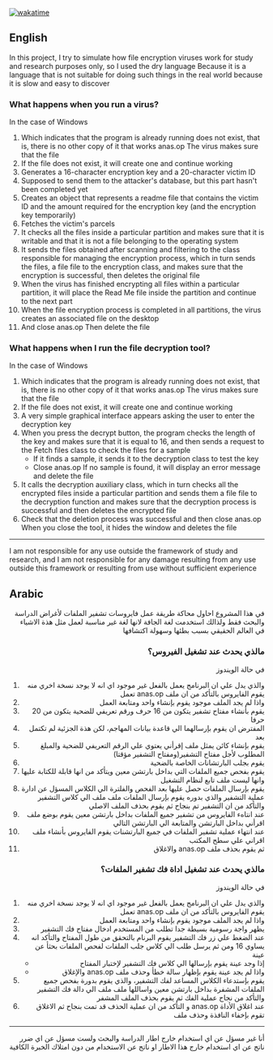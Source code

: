 [![wakatime](https://wakatime.com/badge/github/Anas-Elgarhy/File-Encryption-Virus---Using-Java.svg)](https://wakatime.com/badge/github/Anas-Elgarhy/File-Encryption-Virus---Using-Java)

## English
<p>
In this project, I try to simulate how file encryption viruses work for study and research purposes only, so I used the dry language
Because it is a language that is not suitable for doing such things in the real world because it is slow and easy to discover
</p>
<h3> What happens when you run a virus? </h3>
<p>
In the case of Windows
</p>
<ol>
<li><bdi>Which indicates that the program is already running does not exist, that is, there is no other copy of it that works</bdi> anas.op <bdi> The virus makes sure that the file</bdi></li>
<li>If the file does not exist, it will create one and continue working</li>
<li>Generates a 16-character encryption key and a 20-character victim ID</li>
<li>Supposed to send them to the attacker's database, but this part hasn't been completed yet</li>
<li>Creates an object that represents a readme file that contains the victim ID and the amount required for the encryption key (and the encryption key temporarily)</li>
<li>Fetches the victim's parcels</li>
<li>It checks all the files inside a particular partition and makes sure that it is writable and that it is not a file belonging to the operating system</li>
<li>It sends the files obtained after scanning and filtering to the class responsible for managing the encryption process, which in turn sends the files, a file file to the encryption class, and makes sure that the encryption is successful, then deletes the original file</li>
<li>When the virus has finished encrypting all files within a particular partition, it will place the Read Me file inside the partition and continue to the next part</li>
<li>When the file encryption process is completed in all partitions, the virus creates an associated file on the desktop </li>
<li><bdi>And close</bdi> anas.op <bdi>Then delete the file</bdi></li>
</ol>
<h3> What happens when I run the file decryption tool? </h3>
<p>
In the case of Windows
</p>
<ol>
<li><bdi>Which indicates that the program is already running does not exist, that is, there is no other copy of it that works</bdi> anas.op <bdi> The virus makes sure that the file</bdi></li>
<li>If the file does not exist, it will create one and continue working</li>
<li>A very simple graphical interface appears asking the user to enter the decryption key</li>
<li>
When you press the decrypt button, the program checks the length of the key and makes sure that it is equal to 16, and then sends a request to the Fetch files class to check the files for a sample
<ul>
<li>If it finds a sample, it sends it to the decryption class to test the key</li>
<li><bdi>Close</bdi> anas.op <bdi>If no sample is found, it will display an error message and delete the file</bdi></li>
</ul>
</li>
<li>It calls the decryption auxiliary class, which in turn checks all the encrypted files inside a particular partition and sends them a file file to the decryption function and makes sure that the decryption process is successful and then deletes the encrypted file</li>
<li><bdi>Check that the deletion process was successful and then close</bdi> anas.op <bdi>When you close the tool, it hides the window and deletes the file </bdi></li>
</ol>
<hr>
<p>I am not responsible for any use outside the framework of study and research, and I am not responsible for any damage resulting from any use outside this framework or resulting from use without sufficient experience</p>

## Arabic

<p align="right">
في هذا المشروع احاول محاكة طريقة عمل فايروسات تشفير الملفات لأغراض الدراسة والبحث فقط ولذالك استخدمت لغة الجافة
لانها لغة غير مناسبة لعمل مثل هذة الاشياء في العالم الحقيقي بسبب بطئها وسهولة اكتشافها
</p>
<h3 align="right"> مالذي يحدث عند تشغيل الفيروس؟ </h3>
<p align="right">
في حالة الويندوز
</p>
<ol align="right">
<li><bdi>والذي يدل علي ان البرنامج يعمل بالفعل غير موجود اي انه لا يوجد نسخة اخري منه تعمل</bdi> anas.op <bdi> يقوم الفايروس بالتأكد من ان ملف</bdi></li>
<li>واذا لم يجد الملف موجود يقوم بإنشاء واحد  ومتابعة العمل</li>
<li>يقوم بأنشاء مفتاح تشفير يتكون من 16 حرف ورقم تعريفي للضحية يتكون من 20 حرفا</li>
<li>المفترض ان يقوم بإرسالهما الي قاعدة بيانات المهاجم، لكن هذة الجزئية لم تكتمل بعد</li>
<li>يقوم بإنشاء كائن يمثل ملف إقرأني يعتوي علي الرقم التعريفي للضحية والمبلغ المطلوب لأجل مفتاح التشفير(ومفتاح التشفير مؤقتا)</li>
<li>يقوم بجلب البارتشانات الخاصة بالضحية</li>
<li>يقوم بفحص جميع الملفات التي بداخل بارتشن معين ويتأكد من انها قابلة للكتابة عليها وانها ليست ملف تابع لنظام التشغيل</li>
<li>يقوم بإرسال الملفات حصل عليها بعد الفحص والفلترة الي الكلاس المسؤل عن ادارة عملية التشفير والذي بدوره يقوم بإرسال الملفات ملف ملف الي كلاس التشفير والتأكد من ان التشفير تم بنجاح ثم يقوم بحذف الملف الاصلي</li>
<li>عند انتاهء الفايروس من تشفير جميع الملفات بداخل بارتشن معين يقوم بوضع ملف اقرأني بداخل البارتشن والمتابعة الي البارتشن التالي</li>
<li>عند انتهاء عملية تشفير الملفات في جميع البارتشنات يقوم الفايروس بأنشاء ملف اقراني علي سطح المكتب </li>
<li><bdi>والاغلاق</bdi> anas.op <bdi>ثم يقوم بحذف ملف</bdi></li>
</ol>
<h3 align="right"> مالذي يحدث عند تشغيل اداة فك تشفير الملفات؟ </h3>
<p align="right">
في حالة الويندوز
</p>
<ol align="right">
<li><bdi>والذي يدل علي ان البرنامج يعمل بالفعل غير موجود اي انه لا يوجد نسخة اخري منه تعمل</bdi> anas.op <bdi> يقوم الفايروس بالتأكد من ان ملف</bdi></li>
<li>واذا لم يجد الملف موجود يقوم بإنشاء واحد  ومتابعة العمل</li>
<li>يظهر واجة رسومية بسيطة جدا تطلب من المستخدم ادخال مفتاح فك التشفير</li>
<li>
عند الضغط علي زر فك التشفير يقوم البرنام بالتحقق من طول المفتاح والتأكد انه يساوي 16 ومن ثم يرسل طلب الي كلاس جلب الملفات لفحص الملفات بحثأ عن عينة
<ul>
<li>إذا وجد عينة يقوم بإرسالها الي كلاس فك التشفير لإختبار المفتاح</li>
<li><bdi>والإغلاق</bdi> anas.op <bdi>واذا لم يجد عينة يقوم بإظهار سالة خطأ وحذف ملف</bdi></li>
</ul>
</li>
<li>يقوم بإستدعاء الكلاس المساعد لفك التشفير، والذي يقوم بدورة بفحص جميع الملفات المشفرة بداخل بارتشن معين واساللها ملف ملف الي دالة فك التشفير والتأكد من نجاح عملية الفك ثم يقوم بحذف الملف المشفر</li>
<li><bdi>و التأكد من ان عملية الحذف قد تمت بنجاح ثم الاغلاق</bdi> anas.op <bdi>عند اغلاق الأداة تقوم بإخفاء النافذة وحذف ملف </bdi></li>
</ol>
<hr>
<p align="right">أنا غير مسؤل عن اي استخدام خارج اطار الدراسة والبحث ولست مسؤل عن اي ضرر ناتج عن اي استخدام خارج هذا الاطار او ناتج عن الاستخدام من دون امتلاك الخبرة الكافية</p>
